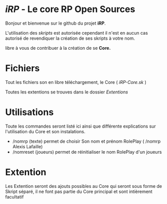 # *iRP* - Le core RP Open Sources

Bonjour et bienvenue sur le github du projet **iRP**.

L'utilisation des *skripts* est autorisée cependant il n'est en aucun cas autorisé de revendiquer la création de ses skripts à votre nom.

 
libre à vous de contribuer à la création de se **Core.**


# Fichiers

Tout les fichiers son en libre téléchargement, le Core ( *iRP-Core.sk* )

Toutes les extentions se trouves dans le dossier *Extentions*

# Utilisations

Toute les commandes seront listé ici ainsi que différente explications sur l'utilisation du Core et son instalations.

* /nomrp (texte) permet de choisir Son nom et prénom RolePlay ( /nomrp Alexis Lafaille)
* /nomreset (joueurs) permet de réinitialiser le nom RolePlay d'un joueurs

# Extention

Les Extention seront des ajouts possibles au Core qui seront sous forme de Skript séparé, il ne font pas partie du Core principal et sont intièrement facultatif